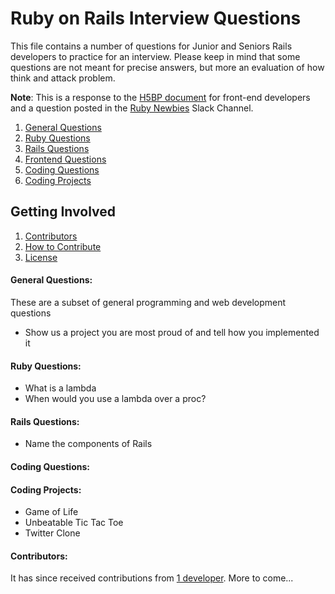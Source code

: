 # Ruby on Rails Interview Questions

This file contains a number of questions for Junior and Seniors Rails developers to practice for an interview. Please keep in mind that some questions are not meant for precise answers, but more an evaluation of how think and attack problem. 

**Note**: This is a response to the [H5BP document](https://github.com/h5bp/Front-end-Developer-Interview-Questions) for front-end developers and a question posted in the [Ruby Newbies](http://rubynewbies.org) Slack Channel. 

  1. [General Questions](#general-questions)
  1. [Ruby Questions](#ruby-questions)
  1. [Rails Questions](#ruby-questions)
  1. [Frontend Questions](https://github.com/h5bp/Front-end-Developer-Interview-Questions)
  1. [Coding Questions](#coding-questions)
  1. [Coding Projects](#coding-projects)

## Getting Involved

  1. [Contributors](#contributors)
  1. [How to Contribute](https://github.com/rubyfornewbies/ruby-on-rails-interview-questions/edit/master/CONTRIBUTING.md)
  1. [License](https://github.com/rubyfornewbies/ruby-on-rails-interview-questions/edit/master/LICENSE.md)

#### General Questions:
These are a subset of general programming and web development questions
* Show us a project you are most proud of and tell how you implemented it

#### Ruby Questions:
* What is a lambda
* When would you use a lambda over a proc? 

#### Rails Questions:
* Name the components of Rails

#### Coding Questions:

#### Coding Projects:
* Game of Life
* Unbeatable Tic Tac Toe
* Twitter Clone

#### Contributors:
It has since received contributions from [1 developer](https://github.com/rubyfornewbies/ruby-on-rails-interview-questions/graphs/contributors). More to come...
